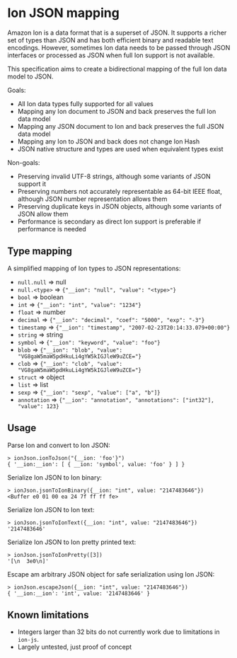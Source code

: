 # Ion JSON mapping

Amazon Ion is a data format that is a superset of JSON. It supports a
richer set of types than JSON and has both efficient binary and
readable text encodings. However, sometimes Ion data needs to be
passed through JSON interfaces or processed as JSON when full Ion
support is not available.

This specification aims to create a bidirectional mapping of the full
Ion data model to JSON.

Goals:

- All Ion data types fully supported for all values
- Mapping any Ion document to JSON and back preserves the full Ion data model
- Mapping any JSON document to Ion and back preserves the full JSON data model
- Mapping any Ion to JSON and back does not change Ion Hash
- JSON native structure and types are used when equivalent types exist

Non-goals:

- Preserving invalid UTF-8 strings, although some variants of JSON support it
- Preserving numbers not accurately representable as 64-bit IEEE float, although JSON number representation allows them
- Preserving duplicate keys in JSON objects, although some variants of JSON allow them
- Performance is secondary as direct Ion support is preferable if performance is needed

## Type mapping

A simplified mapping of Ion types to JSON representations:

- `null.null` => null
- `null.<type>` => `{"__ion": "null", "value": "<type>"}`
- `bool` => boolean
- `int` => `{"__ion": "int", "value": "1234"}`
- `float` => number
- `decimal` => `{"__ion": "decimal", "coef": "5000", "exp": "-3"}`
- `timestamp` => `{"__ion": "timestamp", "2007-02-23T20:14:33.079+00:00"}`
- `string` => string
- `symbol` => `{"__ion": "keyword", "value": "foo"}`
- `blob` => `{"__ion": "blob", "value": "VG8gaW5maW5pdHkuLi4gYW5kIGJleW9uZCE="}`
- `clob` => `{"__ion": "clob", "value": "VG8gaW5maW5pdHkuLi4gYW5kIGJleW9uZCE="}`
- `struct` => object
- `list` => list
- `sexp` => `{"__ion": "sexp", "value": ["a", "b"]}`
- `annotation` => `{"__ion": "annotation", "annotations": ["int32"], "value": 123}`

## Usage

Parse Ion and convert to Ion JSON:

```
> ionJson.ionToJson("{__ion: 'foo'}")
{ '__ion:__ion': [ { __ion: 'symbol', value: 'foo' } ] }
```

Serialize Ion JSON to Ion binary:

```
> ionJson.jsonToIonBinary({__ion: "int", value: "2147483646"})
<Buffer e0 01 00 ea 24 7f ff ff fe>
```

Serialize Ion JSON to Ion text:

```
> ionJson.jsonToIonText({__ion: "int", value: "2147483646"})
'2147483646'
```

Serialize Ion JSON to Ion pretty printed text:

```
> ionJson.jsonToIonPretty([3])
'[\n  3e0\n]'
```

Escape am arbitrary JSON object for safe serialization using Ion JSON:

```
> ionJson.escapeJson({__ion: "int", value: "2147483646"})
{ '__ion:__ion': 'int', value: '2147483646' }
```

## Known limitations

- Integers larger than 32 bits do not currently work due to limitations in `ion-js`.
- Largely untested, just proof of concept